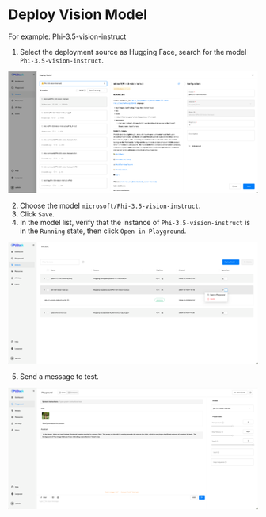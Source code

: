 # Deploy Vision Model

For example: Phi-3.5-vision-instruct

1. Select the deployment source as Hugging Face, search for the model `Phi-3.5-vision-instruct`.

![Search Model](../assets/tutorials/deploy-vision-model.png)

2. Choose the model `microsoft/Phi-3.5-vision-instruct`.
3. Click `Save`.
4. In the model list, verify that the instance of `Phi-3.5-vision-instruct` is in the `Running` state, then click `Open in Playground`.

![Model Running](../assets/tutorials/vision-running.png)

5. Send a message to test.

![Send Message](../assets/tutorials/vision-model.png)
